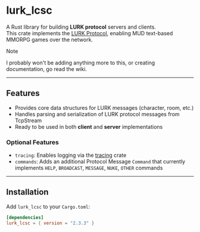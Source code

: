 # lurk_lcsc

A Rust library for building **LURK protocol** servers and clients.  
This crate implements the [LURK Protocol](https://github.com/The24Kings/LurkProtocol/wiki), enabling MUD text-based MMORPG games over the network.

> [!NOTE]
> I probably won't be adding anything more to this, or creating documentation, go read the wiki.

---

## Features

- Provides core data structures for LURK messages (character, room, etc.)
- Handles parsing and serialization of LURK protocol messages from TcpStream
- Ready to be used in both **client** and **server** implementations

### Optional Features

- `tracing`: Enables logging via the [tracing](https://crates.io/crates/tracing) crate
- `commands`: Adds an additional Protocol Message `Command` that currently implements `HELP`, `BROADCAST`, `MESSAGE`, `NUKE`, `OTHER` commands

---

## Installation

Add `lurk_lcsc` to your `Cargo.toml`:

```toml
[dependencies]
lurk_lcsc = { version = "2.3.3" }
```
